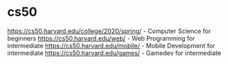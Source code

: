 # cs50
https://cs50.harvard.edu/college/2020/spring/ - Computer Science for beginners
https://cs50.harvard.edu/web/ - Web Programming for intermediate
https://cs50.harvard.edu/mobile/ - Mobile Development for intermediate
https://cs50.harvard.edu/games/ - Gamedev for intermediate
